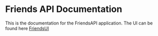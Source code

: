 # Friends API Documentation
This is the documentation for the FriendsAPI application.
The UI can be found here [FriendsUI]()
